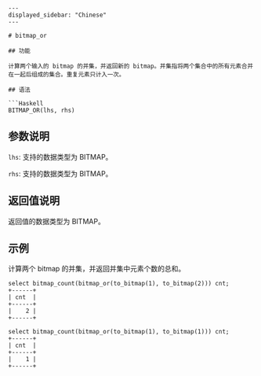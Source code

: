 ```
---
displayed_sidebar: "Chinese"
---

# bitmap_or

## 功能

计算两个输入的 bitmap 的并集，并返回新的 bitmap。并集指将两个集合中的所有元素合并在一起后组成的集合。重复元素只计入一次。

## 语法

```Haskell
BITMAP_OR(lhs, rhs)
```

## 参数说明

`lhs`: 支持的数据类型为 BITMAP。

`rhs`: 支持的数据类型为 BITMAP。

## 返回值说明

返回值的数据类型为 BITMAP。

## 示例

计算两个 bitmap 的并集，并返回并集中元素个数的总和。

```Plain Text
select bitmap_count(bitmap_or(to_bitmap(1), to_bitmap(2))) cnt;
+------+
| cnt  |
+------+
|    2 |
+------+

select bitmap_count(bitmap_or(to_bitmap(1), to_bitmap(1))) cnt;
+------+
| cnt  |
+------+
|    1 |
+------+
```